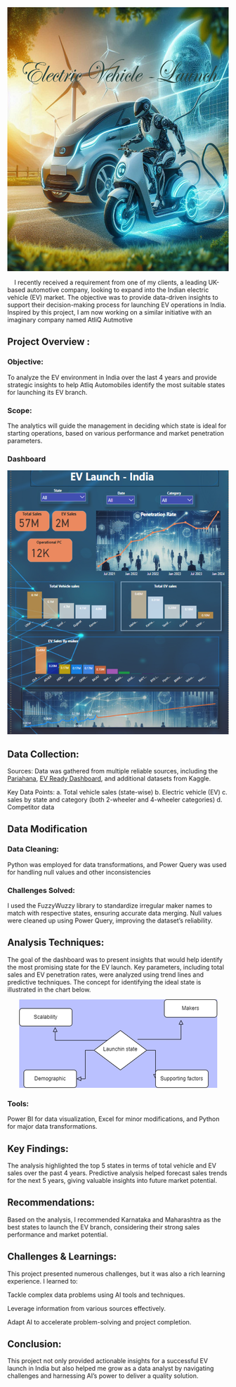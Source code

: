 <img src="images/Designer%20(1).png" alt="Alt text" width="1000" height="600">


&nbsp;&nbsp;&nbsp;&nbsp;I recently received a requirement from one of my clients, a leading UK-based automotive company, looking to expand into the Indian electric vehicle (EV) market. The objective was to provide data-driven insights to support their decision-making process for launching EV operations in India. Inspired by this project, I am now working on a similar initiative with an imaginary company named AtliQ Autmotive

## Project Overview :

<h3>Objective:</h3> To analyze the EV environment in India over the last 4 years and provide strategic insights to help Atliq Automobiles identify the most suitable states for launching its EV branch.

### Scope:
The analytics will guide the management in deciding which state is ideal for starting operations, based on various performance and market penetration parameters.

### Dashboard 

<a href="https://app.powerbi.com/view?r=eyJrIjoiYzE3NmJlZDYtNzIyZi00NDdkLWE0ZjItOTM4MWZlZDhmYTZjIiwidCI6ImRmODY3OWNkLWE4MGUtNDVkOC05OWFjLWM4M2VkN2ZmOTVhMCJ9&embedImagePlaceholder=true" target="_blank">
  <img src="images/dashboard.png" alt="Alt text" width="800" height="600">
</a>


## Data Collection:
Sources: Data was gathered from multiple reliable sources, including the [Pariahana](https://vahan.parivahan.gov.in/vahan4dashboard/vahan/view/reportview.xhtml), [EV Ready Dashboard](https://evreadyindia.org/ev-sales/), and additional datasets from Kaggle.

Key Data Points:
 a. Total vehicle sales (state-wise)
 b. Electric vehicle (EV) 
 c. sales by state and category (both 2-wheeler and 4-wheeler categories)
 d. Competitor data 

## Data Modification
### Data Cleaning: 
Python was employed for data transformations, and Power Query was used for handling null values and other inconsistencies

### Challenges Solved:
I used the FuzzyWuzzy library to standardize irregular maker names to match with respective states, ensuring accurate data merging.
Null values were cleaned up using Power Query, improving the dataset’s reliability.

## Analysis Techniques:
The goal of the dashboard was to present insights that would help identify the most promising state for the EV launch. Key parameters, including total sales and EV penetration rates, were analyzed using trend lines and predictive techniques. The concept for identifying the ideal state is illustrated in the chart below.

<p align="center">
  <img src="images/Flochart.png" alt="Alt text">
</p>

### Tools: 
Power BI for data visualization, Excel for minor modifications, and Python for major data transformations.

## Key Findings:
The analysis highlighted the top 5 states in terms of total vehicle and EV sales over the past 4 years.
Predictive analysis helped forecast sales trends for the next 5 years, giving valuable insights into future market potential.

## Recommendations:
Based on the analysis, I recommended Karnataka and Maharashtra as the best states to launch the EV branch, considering their strong sales performance and market potential.

## Challenges & Learnings:
This project presented numerous challenges, but it was also a rich learning experience. I learned to:

<p>Tackle complex data problems using AI tools and techniques.</p>
<p>Leverage information from various sources effectively.</p>
<p>Adapt AI to accelerate problem-solving and project completion.</p>


## Conclusion:
This project not only provided actionable insights for a successful EV launch in India but also helped me grow as a data analyst by navigating challenges and harnessing AI’s power to deliver a quality solution.




